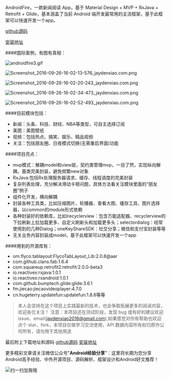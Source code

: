 AndroidFire，一款新闻阅读 App，基于 Material Design + MVP + RxJava + Retrofit + Glide，基本涵盖了当前 Android 端开发最常用的主流框架，基于此框架可以快速开发一个app。

[github源码](https://github.com/jaydenxiao2016/AndroidFire)

[安装地址](http://fir.im/androidFire)

####国际案例，有图有真相：

![androidfire3.gif](http://upload-images.jianshu.io/upload_images/1964096-96512981337c00f7.gif?imageMogr2/auto-orient/strip)

![Screenshot_2016-09-26-16-02-13-576_jaydenxiao.com.png](http://upload-images.jianshu.io/upload_images/1964096-a1b3dde20b3fb267.png?imageMogr2/auto-orient/strip%7CimageView2/2/w/1240)

![Screenshot_2016-09-26-16-02-20-243_jaydenxiao.com.png](http://upload-images.jianshu.io/upload_images/1964096-260fd29d4c17c548.png?imageMogr2/auto-orient/strip%7CimageView2/2/w/1240)

![Screenshot_2016-09-26-16-02-34-473_jaydenxiao.com.png](http://upload-images.jianshu.io/upload_images/1964096-8e9be834250f6341.png?imageMogr2/auto-orient/strip%7CimageView2/2/w/1240)

![Screenshot_2016-09-26-16-02-52-493_jaydenxiao.com.png](http://upload-images.jianshu.io/upload_images/1964096-9bfaa75f88dad4c6.png?imageMogr2/auto-orient/strip%7CimageView2/2/w/1240)



####目前模块包括：
- 新闻：头条、科技、财经、NBA等类型，可自主选择订阅
- 美图：美图壁纸
- 视频：包括热点、搞笑、娱乐、精品视频
- 关注：包括朋友圈、日夜模式切换(无需重启界面)功能

####项目亮点：
- mvp模式：解耦model和view层，契约类管理mvp，一目了然，实现纵向解耦，基类完美封装，避免频繁new对象
-  RxJava:包括Rx处理服务器请求、缓存、线程调度的完美封装
- 复杂列表处理，充分解决滑动卡顿问题，具体方法看关注模块里面的“朋友圈”例子
- 组件化开发，横向解耦
- 封装各种工具类，比如压缩图片、轮播器、查看大图、缓存工具、图片选择器，以common的module形式依赖
- 各种封装好的依赖库，比如Irecyclerview：包含万能适配器、recyclerview的下拉刷新上拉加载更多、自定义刷新头和加载更多头；selectordialog：经常使用到的几种Dialog；oneKeyShareSDK：社交分享；微信和支付宝封装等等
- 无关业务内容封装成model，基于此框架可以快速开发一个app

####用到的开源库有：
- om.flyco.tablayout:FlycoTabLayout_Lib:2.0.8@aar 
- com.github.clans:fab:1.6.4
- com.squareup.retrofit2:retrofit:2.0.0-beta3
- io.reactivex:rxjava:1.0.1
- io.reactivex:rxandroid:1.0.1
- com.github.bumptech.glide:glide:3.6.1
- fm.jiecao:jiecaovideoplayer:4.7.0 
- cn.hugeterry.updatefun:updatefun:1.8.6等等

>本人会坚持在这个项目上实践最新的技术，也会争取拓展更多的阅读内容，欢迎各位关注！
注意：本项目还在测试阶段，发现 bug 或有好的建议欢迎issue、email(jaydenxiao2016@gmail.com),如果感觉对你有帮助也欢迎点个 star、fork，本项目仅做学习交流使用，API 数据内容所有权归原作公司所有，请勿用于其他用途

最后附上下载地址和源码
[github源码](https://github.com/jaydenxiao2016/AndroidFire)
[安装地址](http://fir.im/androidFire)

更多精彩文章请关注微信公众号"**Android经验分享**"：这里将长期为您分享Android高手经验、中外开源项目、源码解析、框架设计和Android好文推荐！

![扫一扫加我哦](http://upload-images.jianshu.io/upload_images/1964096-6b04d2e7cff6d7c7.jpg?imageMogr2/auto-orient/strip%7CimageView2/2/w/1240)
